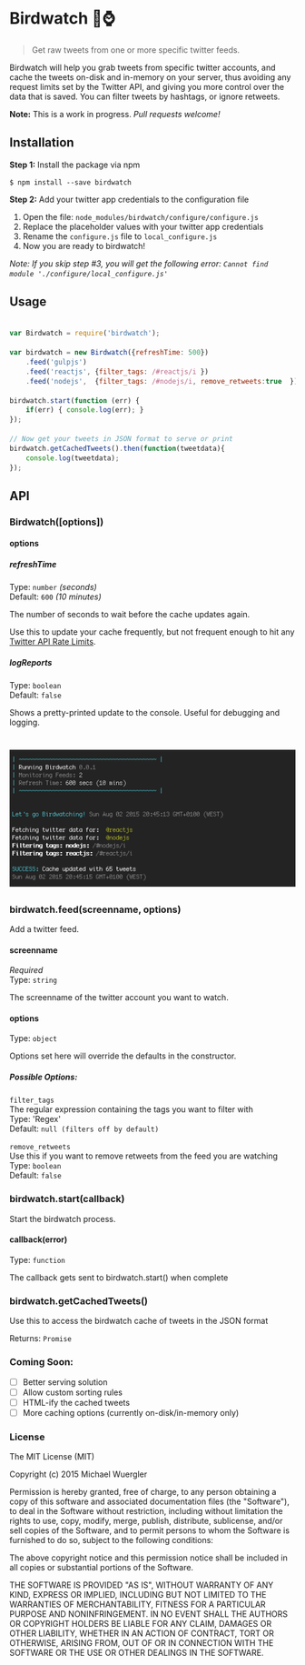 # Birdwatch :baby_chick::watch:

> Get raw tweets from one or more specific twitter feeds.

Birdwatch will help you grab tweets from specific twitter accounts, and cache the tweets on-disk and in-memory on your server, 
thus avoiding any request limits set by the Twitter API, and giving you more control over the data that is saved.
You can filter tweets by hashtags, or ignore retweets.  

**Note:** This is a work in progress. *Pull requests welcome!*

## Installation

**Step 1:** Install the package via npm
```
$ npm install --save birdwatch
```

**Step 2:** Add your twitter app credentials to the configuration file
  1. Open the file: `node_modules/birdwatch/configure/configure.js`
  2. Replace the placeholder values with your twitter app credentials
  3. Rename the `configure.js` file to `local_configure.js` 
  4. Now you are ready to birdwatch!

*Note: If you skip step #3, you will get the following error: `Cannot find module './configure/local_configure.js'`*

## Usage

```js

var Birdwatch = require('birdwatch');

var birdwatch = new Birdwatch({refreshTime: 500})
    .feed('gulpjs')
    .feed('reactjs', {filter_tags: /#reactjs/i })
    .feed('nodejs',  {filter_tags: /#nodejs/i, remove_retweets:true  });

birdwatch.start(function (err) {
    if(err) { console.log(err); }
});

// Now get your tweets in JSON format to serve or print
birdwatch.getCachedTweets().then(function(tweetdata){
    console.log(tweetdata);
});

```

## API

### Birdwatch([options])

#### options

##### refreshTime

Type: `number` *(seconds)*<br>
Default: `600` *(10 minutes)*

The number of seconds to wait before the cache updates again.
 
Use this to update your cache frequently, but not frequent enough to hit any [Twitter API Rate Limits](https://dev.twitter.com/rest/public/rate-limits).
  
##### logReports

Type: `boolean`<br>
Default: `false`

Shows a pretty-printed update to the console. Useful for debugging and logging.

# ![birdwatch](media/screenshot-v.0.0.1.png)

### birdwatch.feed(screenname, options)

Add a twitter feed.

#### screenname

*Required*<br>
Type: `string`

The screenname of the twitter account you want to watch.

#### options

Type: `object`

Options set here will override the defaults in the constructor.

##### Possible Options:

`filter_tags`<br>
  The regular expression containing the tags you want to filter with<br>
  Type: 'Regex'<br>
  Default: `null (filters off by default)`
   
`remove_retweets`<br>
  Use this if you want to remove retweets from the feed you are watching<br>
  Type: `boolean`<br>
  Default: `false`


### birdwatch.start(callback)

Start the birdwatch process.

#### callback(error)

Type: `function`

The callback gets sent to birdwatch.start() when complete

### birdwatch.getCachedTweets()

Use this to access the birdwatch cache of tweets in the JSON format

Returns: `Promise`


### Coming Soon:

- [ ] Better serving solution
- [ ] Allow custom sorting rules
- [ ] HTML-ify the cached tweets
- [ ] More caching options (currently on-disk/in-memory only)

### License

The MIT License (MIT)

Copyright (c) 2015 Michael Wuergler

Permission is hereby granted, free of charge, to any person obtaining a copy
of this software and associated documentation files (the "Software"), to deal
in the Software without restriction, including without limitation the rights
to use, copy, modify, merge, publish, distribute, sublicense, and/or sell
copies of the Software, and to permit persons to whom the Software is
furnished to do so, subject to the following conditions:

The above copyright notice and this permission notice shall be included in all
copies or substantial portions of the Software.

THE SOFTWARE IS PROVIDED "AS IS", WITHOUT WARRANTY OF ANY KIND, EXPRESS OR
IMPLIED, INCLUDING BUT NOT LIMITED TO THE WARRANTIES OF MERCHANTABILITY,
FITNESS FOR A PARTICULAR PURPOSE AND NONINFRINGEMENT. IN NO EVENT SHALL THE
AUTHORS OR COPYRIGHT HOLDERS BE LIABLE FOR ANY CLAIM, DAMAGES OR OTHER
LIABILITY, WHETHER IN AN ACTION OF CONTRACT, TORT OR OTHERWISE, ARISING FROM,
OUT OF OR IN CONNECTION WITH THE SOFTWARE OR THE USE OR OTHER DEALINGS IN THE
SOFTWARE.
